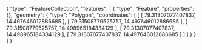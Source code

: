 {
  "type": "FeatureCollection",
  "features": [
    {
      "type": "Feature",
      "properties": {},
      "geometry": {
        "type": "Polygon",
        "coordinates": [
          [
            [
              79.31307077407837,
              14.497646012886685
            ],
            [
              79.31508779525757,
              14.497646012886685
            ],
            [
              79.31508779525757,
              14.498965184334129
            ],
            [
              79.31307077407837,
              14.498965184334129
            ],
            [
              79.31307077407837,
              14.497646012886685
            ]
          ]
        ]
      }
    }
  ]
}